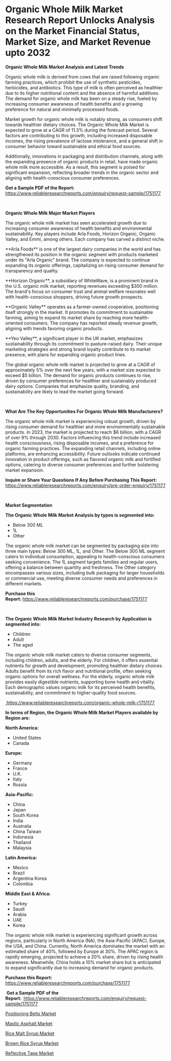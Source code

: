 <p><h1>Organic Whole Milk Market Research Report Unlocks Analysis on the Market Financial Status, Market Size, and Market Revenue upto 2032</h1></p><p><strong>Organic Whole Milk Market Analysis and Latest Trends</strong></p>
<p><p>Organic whole milk is derived from cows that are raised following organic farming practices, which prohibit the use of synthetic pesticides, herbicides, and antibiotics. This type of milk is often perceived as healthier due to its higher nutritional content and the absence of harmful additives. The demand for organic whole milk has been on a steady rise, fueled by increasing consumer awareness of health benefits and a growing preference for natural and minimally processed foods.</p><p>Market growth for organic whole milk is notably strong, as consumers shift towards healthier dietary choices. The Organic Whole Milk Market is expected to grow at a CAGR of 11.3% during the forecast period. Several factors are contributing to this growth, including increased disposable incomes, the rising prevalence of lactose intolerance, and a general shift in consumer behavior toward sustainable and ethical food sources. </p><p>Additionally, innovations in packaging and distribution channels, along with the expanding presence of organic products in retail, have made organic whole milk more accessible. As a result, this segment is poised for significant expansion, reflecting broader trends in the organic sector and aligning with health-conscious consumer preferences.</p></p>
<p><strong>Get a Sample PDF of the Report:&nbsp;</strong> <a href="https://www.reliableresearchreports.com/enquiry/request-sample/1751177?utm_campaign=123&utm_medium=2&utm_source=Github&utm_content=ia&utm_term=01042025&utm_id=organic-whole-milk">https://www.reliableresearchreports.com/enquiry/request-sample/1751177</a></p>
<p>&nbsp;</p>
<p><strong>Organic Whole Milk Major Market Players</strong></p>
<p><p>The organic whole milk market has seen accelerated growth due to increasing consumer awareness of health benefits and environmental sustainability. Key players include Arla Foods, Horizon Organic, Organic Valley, and Emmi, among others. Each company has carved a distinct niche.</p><p>**Arla Foods** is one of the largest dairy companies in the world and has strengthened its position in the organic segment with products marketed under its "Arla Organic" brand. The company is expected to continue expanding its organic offerings, capitalizing on rising consumer demand for transparency and quality.</p><p>**Horizon Organic**, a subsidiary of WhiteWave, is a prominent brand in the U.S. organic milk market, reporting revenues exceeding $300 million. The brand's focus on consumer trust and animal welfare resonates well with health-conscious shoppers, driving future growth prospects.</p><p>**Organic Valley** operates as a farmer-owned cooperative, positioning itself strongly in the market. It promotes its commitment to sustainable farming, aiming to expand its market share by reaching more health-oriented consumers. The company has reported steady revenue growth, aligning with trends favoring organic products.</p><p>**Yeo Valley**, a significant player in the UK market, emphasizes sustainability through its commitment to pasture-raised dairy. Their unique marketing strategies and strong brand loyalty contribute to its market presence, with plans for expanding organic product lines.</p><p>The global organic whole milk market is projected to grow at a CAGR of approximately 5% over the next few years, with a market size expected to exceed $5 billion. The demand for organic products continues to rise, driven by consumer preferences for healthier and sustainably produced dairy options. Companies that emphasize quality, branding, and sustainability are likely to lead the market going forward.</p></p>
<p>&nbsp;</p>
<p><strong>What Are The Key Opportunities For Organic Whole Milk Manufacturers?</strong></p>
<p><p>The organic whole milk market is experiencing robust growth, driven by rising consumer demand for healthier and more environmentally sustainable products. In 2023, the market is projected to reach $6 billion, with a CAGR of over 9% through 2030. Factors influencing this trend include increased health consciousness, rising disposable incomes, and a preference for organic farming practices. The expanding retail channels, including online platforms, are enhancing accessibility. Future outlooks indicate continued innovation in product offerings, such as flavored organic milk and fortified options, catering to diverse consumer preferences and further bolstering market expansion.</p></p>
<p><strong>Inquire or Share Your Questions If Any Before Purchasing This Report:</strong> <a href="https://www.reliableresearchreports.com/enquiry/pre-order-enquiry/1751177?utm_campaign=123&utm_medium=2&utm_source=Github&utm_content=ia&utm_term=01042025&utm_id=organic-whole-milk">https://www.reliableresearchreports.com/enquiry/pre-order-enquiry/1751177</a></p>
<p>&nbsp;</p>
<p><strong>Market Segmentation</strong></p>
<p><strong>The Organic Whole Milk Market Analysis by types is segmented into:</strong></p>
<p><ul><li>Below 300 ML</li><li>1L</li><li>Other</li></ul></p>
<p><p>The organic whole milk market can be segmented by packaging size into three main types: Below 300 ML, 1L, and Other. The Below 300 ML segment caters to individual consumption, appealing to health-conscious consumers seeking convenience. The 1L segment targets families and regular users, offering a balance between quantity and freshness. The Other category encompasses various sizes, including bulk packaging for larger households or commercial use, meeting diverse consumer needs and preferences in different markets.</p></p>
<p><strong>Purchase this Report:&nbsp;</strong><a href="https://www.reliableresearchreports.com/purchase/1751177?utm_campaign=123&utm_medium=2&utm_source=Github&utm_content=ia&utm_term=01042025&utm_id=organic-whole-milk">https://www.reliableresearchreports.com/purchase/1751177</a></p>
<p>&nbsp;</p>
<p><strong>The Organic Whole Milk Market Industry Research by Application is segmented into:</strong></p>
<p><ul><li>Children</li><li>Adult</li><li>The aged</li></ul></p>
<p><p>The organic whole milk market caters to diverse consumer segments, including children, adults, and the elderly. For children, it offers essential nutrients for growth and development, promoting healthier dietary choices. Adults benefit from its rich flavor and nutritional profile, often seeking organic options for overall wellness. For the elderly, organic whole milk provides easily digestible nutrients, supporting bone health and vitality. Each demographic values organic milk for its perceived health benefits, sustainability, and commitment to higher-quality food sources.</p></p>
<p><a href="https://www.reliableresearchreports.com/organic-whole-milk-r1751177?utm_campaign=123&utm_medium=2&utm_source=Github&utm_content=ia&utm_term=01042025&utm_id=organic-whole-milk">&nbsp;https://www.reliableresearchreports.com/organic-whole-milk-r1751177</a></p>
<p><strong>In terms of Region, the Organic Whole Milk Market Players available by Region are:</strong></p>
<p>
    <p> <strong> North America: </strong>
        <ul>
            <li>United States</li>
            <li>Canada</li>
        </ul>
        </p> 
    <p> <strong> Europe: </strong>
        <ul>
            <li>Germany</li>
            <li>France</li>
            <li>U.K.</li>
            <li>Italy</li>
            <li>Russia</li>
        </ul>
        </p> 
    <p> <strong> Asia-Pacific: </strong>
        <ul>
            <li>China</li>
            <li>Japan</li>
            <li>South Korea</li>
            <li>India</li>
            <li>Australia</li>
            <li>China Taiwan</li>
            <li>Indonesia</li>
            <li>Thailand</li>
            <li>Malaysia</li>
        </ul>
        </p> 
    <p> <strong> Latin America: </strong>
        <ul>
            <li>Mexico</li>
            <li>Brazil</li>
            <li>Argentina Korea</li>
            <li>Colombia</li>
        </ul>
        </p> 
    <p> <strong> Middle East & Africa: </strong>
        <ul>
            <li>Turkey</li>
            <li>Saudi</li>
            <li>Arabia</li>
            <li>UAE</li>
            <li>Korea</li>
        </ul>
    </p>
    </p>
<p><p>The organic whole milk market is experiencing significant growth across regions, particularly in North America (NA), the Asia-Pacific (APAC), Europe, the USA, and China. Currently, North America dominates the market with an estimated share of 40%, followed by Europe at 30%. The APAC region is rapidly emerging, projected to achieve a 20% share, driven by rising health awareness. Meanwhile, China holds a 10% market share but is anticipated to expand significantly due to increasing demand for organic products.</p></p>
<p><strong>Purchase this Report: </strong><a href="https://www.reliableresearchreports.com/purchase/1751177?utm_campaign=123&utm_medium=2&utm_source=Github&utm_content=ia&utm_term=01042025&utm_id=organic-whole-milk">https://www.reliableresearchreports.com/purchase/1751177</a></p>
<p>&nbsp;<strong>Get a Sample PDF of the Report:&nbsp;&nbsp;</strong><a href="https://www.reliableresearchreports.com/enquiry/request-sample/1751177?utm_campaign=123&utm_medium=2&utm_source=Github&utm_content=ia&utm_term=01042025&utm_id=organic-whole-milk">https://www.reliableresearchreports.com/enquiry/request-sample/1751177</a></p>
<p><strong></strong></p>
<p><p><a href="https://github.com/jugutstam/Market-Research-Report-List-1/blob/main/positioning-belts-market.md?utm_campaign=123&utm_medium=2&utm_source=Github&utm_content=ia&utm_term=01042025&utm_id=organic-whole-milk">Positioning Belts Market</a></p><p><a href="https://github.com/tinleykomape5/Market-Research-Report-List-1/blob/main/mastic-asphalt-market.md?utm_campaign=123&utm_medium=2&utm_source=Github&utm_content=ia&utm_term=01042025&utm_id=organic-whole-milk">Mastic Asphalt Market</a></p><p><a href="https://github.com/latzerelfigo48/Market-Research-Report-List-1/blob/main/rice-malt-syrup-market.md?utm_campaign=123&utm_medium=2&utm_source=Github&utm_content=ia&utm_term=01042025&utm_id=organic-whole-milk">Rice Malt Syrup Market</a></p><p><a href="https://github.com/moratronak3q/Market-Research-Report-List-1/blob/main/brown-rice-syrup-market.md?utm_campaign=123&utm_medium=2&utm_source=Github&utm_content=ia&utm_term=01042025&utm_id=organic-whole-milk">Brown Rice Syrup Market</a></p><p><a href="https://github.com/reahmmunises/Market-Research-Report-List-1/blob/main/reflective-tape-market.md?utm_campaign=123&utm_medium=2&utm_source=Github&utm_content=ia&utm_term=01042025&utm_id=organic-whole-milk">Reflective Tape Market</a></p></p>